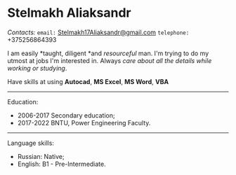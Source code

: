 # Stelmakh Aliaksandr

*Contacts:* `email:` Stelmakh17Aliaksandr@gmail.com
            `telephone:` +375256864393

I am easily *taught, diligent *and *resourceful* man. I'm trying to do my utmost at jobs I'm interested in. Always *care about all the details while working or studying*.

Have skills at using **Autocad**, **MS Excel**, **MS Word**, **VBA**

-------------------------

Education:
* 2006-2017 Secondary education;
* 2017-2022 BNTU, Power Engineering Faculty.

-------------------------

Language skills:
   - Russian: Native;
   - English: B1 - Pre-Intermediate.
